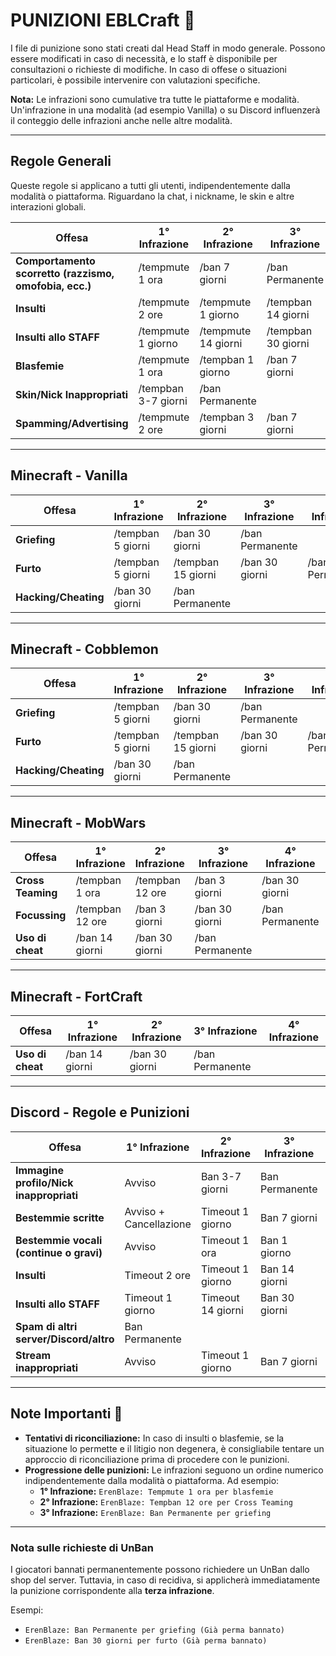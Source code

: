 # PUNIZIONI EBLCraft 📒

I file di punizione sono stati creati dal Head Staff in modo generale. Possono essere modificati in caso di necessità, e lo staff è disponibile per consultazioni o richieste di modifiche. In caso di offese o situazioni particolari, è possibile intervenire con valutazioni specifiche.

**Nota:** Le infrazioni sono cumulative tra tutte le piattaforme e modalità. Un'infrazione in una modalità (ad esempio Vanilla) o su Discord influenzerà il conteggio delle infrazioni anche nelle altre modalità.

---

## Regole Generali
Queste regole si applicano a tutti gli utenti, indipendentemente dalla modalità o piattaforma. Riguardano la chat, i nickname, le skin e altre interazioni globali.

| **Offesa**                                                | **1° Infrazione**     | **2° Infrazione**   | **3° Infrazione**   | **4° Infrazione**   | **5° Infrazione**  | **6° Infrazione**  |
|-----------------------------------------------------------|-----------------------|---------------------|---------------------|---------------------|--------------------|--------------------|
| **Comportamento scorretto (razzismo, omofobia, ecc.)**    | /tempmute 1 ora       | /ban 7 giorni       | /ban Permanente     |                     |                    |                    |
| **Insulti**                                               | /tempmute 2 ore       | /tempmute 1 giorno  | /tempban 14 giorni  | /tempban 30 giorni  | /ban Permanente    |                    |
| **Insulti allo STAFF**                                    | /tempmute 1 giorno    | /tempmute 14 giorni | /tempban 30 giorni  | /ban Permanente     |                    |                    |
| **Blasfemie**                                             | /tempmute 1 ora       | /tempban 1 giorno   | /ban 7 giorni       | /ban 30 giorni      | /ban 60 giorni     | /ban Permanente    |
| **Skin/Nick Inappropriati**                               | /tempban 3-7 giorni   | /ban Permanente     |                     |                     |                    |                    |
| **Spamming/Advertising**                                  | /tempmute 2 ore       | /tempban 3 giorni   | /ban 7 giorni       | /ban 15 giorni      | /ban 30 giorni     | /ban Permanente    |

---

## Minecraft - Vanilla
| **Offesa**                                           | **1° Infrazione**     | **2° Infrazione**   | **3° Infrazione**   | **4° Infrazione**   | **5° Infrazione**  |
|------------------------------------------------------|-----------------------|---------------------|---------------------|---------------------|--------------------|
| **Griefing**                                         | /tempban 5 giorni     | /ban 30 giorni      | /ban Permanente     |                     |                    |
| **Furto**                                            | /tempban 5 giorni     | /tempban 15 giorni  | /ban 30 giorni      | /ban Permanente     |                    |
| **Hacking/Cheating**                                 | /ban 30 giorni        | /ban Permanente     |                     |                     |                    |

---

## Minecraft - Cobblemon
| **Offesa**                                           | **1° Infrazione**     | **2° Infrazione**   | **3° Infrazione**   | **4° Infrazione**   | **5° Infrazione**  |
|------------------------------------------------------|-----------------------|---------------------|---------------------|---------------------|--------------------|
| **Griefing**                                         | /tempban 5 giorni     | /ban 30 giorni      | /ban Permanente     |                     |                    |
| **Furto**                                            | /tempban 5 giorni     | /tempban 15 giorni  | /ban 30 giorni      | /ban Permanente     |                    |
| **Hacking/Cheating**                                 | /ban 30 giorni        | /ban Permanente     |                     |                     |                    |

---

## Minecraft - MobWars
| **Offesa**        | **1° Infrazione** | **2° Infrazione** | **3° Infrazione** | **4° Infrazione** | **5° Infrazione** | **6° Infrazione**  |
|-------------------|-------------------|-------------------|-------------------|-------------------|-------------------|--------------------|
| **Cross Teaming** | /tempban 1 ora    | /tempban 12 ore   | /ban 3 giorni     | /ban 30 giorni    | /ban Permanente   |                    |
| **Focussing**     | /tempban 12 ore   | /ban 3 giorni     | /ban 30 giorni    | /ban Permanente   |                   |                    |
| **Uso di cheat**  | /ban 14 giorni    | /ban 30 giorni    | /ban Permanente   |                   |                   |                    |

---

## Minecraft - FortCraft
| **Offesa**          | **1° Infrazione**  | **2° Infrazione** | **3° Infrazione**   | **4° Infrazione** |
|---------------------|--------------------|-------------------|---------------------|-------------------|
| **Uso di cheat**    | /ban 14 giorni     | /ban 30 giorni    | /ban Permanente     |                   |

---

## Discord - Regole e Punizioni
| **Offesa**                                        | **1° Infrazione**      | **2° Infrazione**     | **3° Infrazione**     | **4° Infrazione**   | **5° Infrazione**  | **6° Infrazione**  |
|---------------------------------------------------|------------------------|-----------------------|-----------------------|---------------------|--------------------|--------------------|
| **Immagine profilo/Nick inappropriati**           | Avviso                 | Ban 3-7 giorni        | Ban Permanente        |                     |                    |                    |
| **Bestemmie scritte**                             | Avviso + Cancellazione | Timeout 1 giorno      | Ban 7 giorni          | Ban 30 giorni       | Ban Permanente     |                    |
| **Bestemmie vocali (continue o gravi)**           | Avviso                 | Timeout 1 ora         | Ban 1 giorno          | Ban 7 giorni        | Ban 30 giorni      | Ban Permanente     |
| **Insulti**                                       | Timeout 2 ore          | Timeout 1 giorno      | Ban 14 giorni         | Ban 30 giorni       | Ban Permanente     |                    |
| **Insulti allo STAFF**                            | Timeout 1 giorno       | Timeout 14 giorni     | Ban 30 giorni         | Ban Permanente      |                    |                    |
| **Spam di altri server/Discord/altro**            | Ban Permanente         |                       |                       |                     |                    |                    |
| **Stream inappropriati**                          | Avviso                 | Timeout 1 giorno      | Ban 7 giorni          | Ban 30 giorni       | Ban Permanente     |                    |

---

## Note Importanti 📌

- **Tentativi di riconciliazione:** In caso di insulti o blasfemie, se la situazione lo permette e il litigio non degenera, è consigliabile tentare un approccio di riconciliazione prima di procedere con le punizioni.
- **Progressione delle punizioni:** Le infrazioni seguono un ordine numerico indipendentemente dalla modalità o piattaforma. Ad esempio:
    - **1° Infrazione:** `ErenBlaze: Tempmute 1 ora per blasfemie`
    - **2° Infrazione:** `ErenBlaze: Tempban 12 ore per Cross Teaming`
    - **3° Infrazione:** `ErenBlaze: Ban Permanente per griefing`

---

### Nota sulle richieste di UnBan
I giocatori bannati permanentemente possono richiedere un UnBan dallo shop del server. Tuttavia, in caso di recidiva, si applicherà immediatamente la punizione corrispondente alla **terza infrazione**.

Esempi:
- `ErenBlaze: Ban Permanente per griefing (Già perma bannato)`
- `ErenBlaze: Ban 30 giorni per furto (Già perma bannato)`